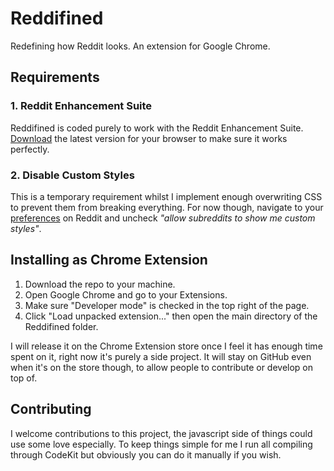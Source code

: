 # Reddifined

Redefining how Reddit looks. An extension for Google Chrome.

## Requirements

### 1. Reddit Enhancement Suite
Reddifined is coded purely to work with the Reddit Enhancement Suite. [Download](http://redditenhancementsuite.com/) the latest version for your browser to make sure it works perfectly.

### 2. Disable Custom Styles
This is a temporary requirement whilst I implement enough overwriting CSS to prevent them from breaking everything. For now though, navigate to your [preferences](https://ssl.reddit.com/prefs) on Reddit and uncheck _"allow subreddits to show me custom styles"_.

## Installing as Chrome Extension

1. Download the repo to your machine.
2. Open Google Chrome and go to your Extensions.
3. Make sure "Developer mode" is checked in the top right of the page.
4. Click "Load unpacked extension..." then open the main directory of the Reddifined folder.

I will release it on the Chrome Extension store once I feel it has enough time spent on it, right now it's purely a side project. It will stay on GitHub even when it's on the store though, to allow people to contribute or develop on top of.

## Contributing

I welcome contributions to this project, the javascript side of things could use some love especially. To keep things simple for me I run all compiling through CodeKit but obviously you can do it manually if you wish.
